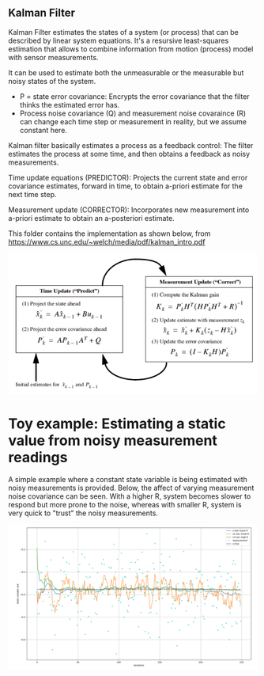 ## Kalman Filter
Kalman Filter estimates the states of a system (or process) that can be described by linear system equations. It's a resursive least-squares estimation
that allows to combine information from motion (process) model with sensor measurements.

It can be used to estimate both the unmeasurable or the measurable but noisy states of the system. 

- P = state error covariance: Encrypts the error covariance that the filter thinks the estimated error has.
- Process noise covariance (Q) and measurement noise covaraince (R) can change each time step or measurement in reality, but we assume constant here. 

Kalman filter basically estimates a process as a feedback control: The filter estimates the process at some time, and then obtains a feedback as noisy measurements.

Time update equations (PREDICTOR): Projects the current state and error covariance estimates, forward in time, to obtain a-priori estimate for the next time step.

Measurement update (CORRECTOR): Incorporates new measurement into a-priori estimate to obtain an a-posteriori estimate.

This folder contains the implementation as shown below, from https://www.cs.unc.edu/~welch/media/pdf/kalman_intro.pdf

![](/KalmanFilter/resources/Kalman_predict_correct.png)

# Toy example: Estimating a static value from noisy measurement readings
A simple example where a constant state variable is being estimated with noisy measurements is provided. Below, the affect of varying measurement noise covariance can be seen. With a higher R, system becomes slower to respond but more prone to the noise, whereas with smaller R, system is very quick to "trust" the noisy measurements. 

![](/KalmanFilter/resources/kalman_R_comparison.png)

